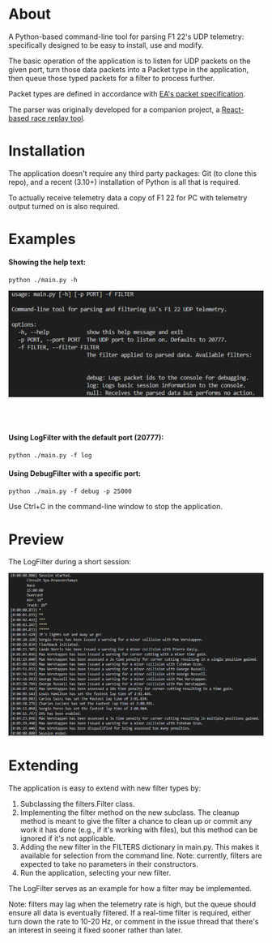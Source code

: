 <h1>About</h1>
<p>A Python-based command-line tool for parsing F1 22's UDP telemetry: specifically designed to be easy to install, use and modify.</p>
<p>The basic operation of the application is to listen for UDP packets on the given port, turn those data packets into a Packet type in the application, then queue those typed packets for a filter to process further.</p>
<p>Packet types are defined in accordance with <a href='https://answers.ea.com/t5/General-Discussion/F1-22-UDP-Specification/td-p/11551274'>EA's packet specification</a>.</p>
<p>The parser was originally developed for a companion project, a <a href="https://github.com/kens-git/race_replay">React-based race replay tool</a>.</p>


<h1>Installation</h1>
<p>The application doesn't require any third party packages: Git (to clone this repo), and a recent (3.10+) installation of Python is all that is required.</p>
<p>To actually receive telemetry data a copy of F1 22 for PC with telemetry output turned on is also required.</p>

<h1>Examples</h1>
<h4>Showing the help text:</h4>

```
python ./main.py -h
```
<img src='preview_images/help_text.png' />

<br/><br/>
<h4>Using LogFilter with the default port (20777):</h4>

```
python ./main.py -f log
```

<h4>Using DebugFilter with a specific port:</h4>

```
python ./main.py -f debug -p 25000
```

<p>Use Ctrl+C in the command-line window to stop the application.</p>

<h1>Preview</h1>
<p>The LogFilter during a short session:</p>
<img src="preview_images/log_filter.png">


<h1>Extending</h1>
<p>The application is easy to extend with new filter types by:</p>
<ol>
    <li>Subclassing the filters.Filter class.</li>
    <li>Implementing the filter method on the new subclass. The cleanup method is meant to give the filter a chance
    to clean up or commit any work it has done (e.g., if it's working with files), but this method can be ignored if it's not applicable.</li>
    <li>Adding the new filter in the FILTERS dictionary in main.py. This makes it available for selection from the command line. Note: currently, filters are expected to take no parameters in their constructors.</li>
    <li>Run the application, selecting your new filter.</li>
</ol>

<p>The LogFilter serves as an example for how a filter may be implemented.</p>

<p>Note: filters may lag when the telemetry rate is high, but the queue should ensure all data is eventually filtered. If a real-time filter is required, either turn down the rate to 10-20 Hz, or comment in the issue thread that there's an interest in seeing it fixed sooner rather than later.</p>
